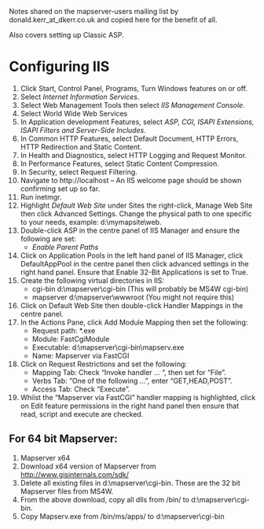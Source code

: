 Notes shared on the mapserver-users mailing list by donald.kerr_at_dkerr.co.uk and copied here for the benefit of all.

Also covers setting up Classic ASP.

# Configuring IIS

1. Click Start, Control Panel, Programs, Turn Windows features on or off.
2. Select _Internet Information Services_.
3. Select Web Management Tools then select _IIS Management Console_.
4.  Select World Wide Web Services
5. In Application development Features, select _ASP, CGI, ISAPI Extensions, ISAPI Filters and Server-Side Includes_.
6. In Common HTTP Features, select Default Document, HTTP Errors, HTTP Redirection and Static Content.
7. In Health and Diagnostics, select HTTP Logging and Request Monitor.
8. In Performance Features, select Static Content Compression.
9. In Security, select Request Filtering.
10. Navigate to http://localhost – An IIS welcome page should be shown confirming set up so far.
11. Run inetmgr.
12. Highlight _Default Web Site_ under Sites the right-click, Manage Web Site then click Advanced Settings. Change the physical path to one specific to your needs, example: d:\mymapsite\web\.
13. Double-click ASP in the centre panel of IIS Manager and ensure the following are set:
    * _Enable Parent Paths_
15. Click on Application Pools in the left hand panel of IIS Manager, click DefaultAppPool in the centre panel then click advanced settings in the right hand panel. Ensure that Enable 32-Bit Applications is set to True.
16. Create the following virtual directories in IIS:
    * cgi-bin                    d:\mapserver\cgi-bin (This will probably be MS4W cgi-bin)
    * mapserver               d:\mapserver\wwwroot (You might not require this)
19. Click on Default Web Site then double-click Handler Mappings in the centre panel.
20. In the Actions Pane, click Add Module Mapping then set the following:
    * Request path:         *.exe
    * Module:                  FastCgiModule
    * Executable:             d:\mapserver\cgi-bin\mapserv.exe
    * Name:                     Mapserver via FastCGI
25. Click on Request Restrictions and set the following:
    * Mapping Tab: Check “Invoke handler … “, then set for “File”.
    * Verbs Tab: “One of the following …”, enter “GET,HEAD,POST”.
    * Access Tab: Check “Execute”.
29. Whilst the “Mapserver via FastCGI” handler mapping is highlighted, click on Edit feature permissions in the right hand panel then ensure that read, script and execute are checked.

## For 64 bit Mapserver:
 
1. Mapserver x64
2. Download x64 version of Mapserver from http://www.gisinternals.com/sdk/
3. Delete all existing files in d:\mapserver\cgi-bin\. These are the 32 bit Mapserver files from MS4W.
4. From the above download, copy all dlls from /bin/ to d:\mapserver\cgi-bin\.
5. Copy Mapserv.exe from /bin/ms/apps/ to d:\mapserver\cgi-bin

